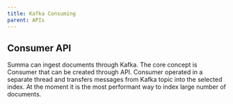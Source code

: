 ```yaml
---
title: Kafka Consuming
parent: APIs
---
```

## Consumer API
Summa can ingest documents through Kafka.
The core concept is Consumer that can be created through API. 
Consumer operated in a separate thread and transfers messages from Kafka topic into the selected index.
At the moment it is the most performant way to index large number of documents.